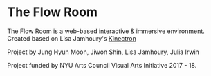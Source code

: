 # The Flow Room

The Flow Room is a web-based interactive & immersive environment. Created based on Lisa Jamhoury's [Kinectron](https://kinectron.github.io/)

Project by Jung Hyun Moon, Jiwon Shin, Lisa Jamhoury, Julia Irwin

Project funded by NYU Arts Council Visual Arts Initiative 2017 - 18.
